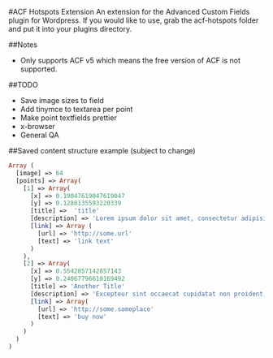 #ACF Hotspots Extension
An extension for the Advanced Custom Fields plugin for Wordpress. If you would like to use, grab the acf-hotspots folder and put it into your plugins directory.

##Notes
- Only supports ACF v5 which means the free version of ACF is not supported.

##TODO
- Save image sizes to field
- Add tinymce to textarea per point
- Make point textfields prettier
- x-browser
- General QA

##Saved content structure example (subject to change)
```PHP
Array (
  [image] => 64
  [points] => Array(
    [1] => Array(
      [x] => 0.19047619047619047
      [y] => 0.1288135593220339
      [title] =>  'title'
      [description] => 'Lorem ipsum dolor sit amet, consectetur adipisicing elit, sed do eiusmod tempor incididunt ut labore et dolore magna aliqua. Ut enim ad minim veniam, quis nostrud exercitation ullamco laboris nisi ut aliquip ex ea commodo consequat. Duis aute irure dolor in reprehenderit in voluptate velit esse cillum dolore eu fugiat nulla pariatur. Excepteur sint occaecat cupidatat non proident, sunt in culpa qui officia deserunt mollit anim id est laborum.'
      [link] => Array (
        [url] => 'http://some.url'
        [text] => 'link text'
      )
    ),
    [2] => Array(
      [x] => 0.5542857142857143
      [y] => 0.24067796610169492
      [title] => 'Another Title'
      [description] => 'Excepteur sint occaecat cupidatat non proident, sunt in culpa qui officia deserunt mollit anim id est laborum.'
      [link] => Array(
        [url] => 'http://some.someplace'
        [text] => 'buy now'
      )
    )
  )
)
```
